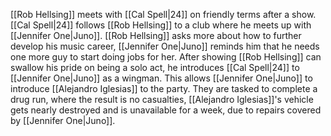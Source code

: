 [[Rob Hellsing]] meets with [[Cal Spell|24]] on friendly terms after a show. [[Cal Spell|24]] follows [[Rob Hellsing]] to a club where he meets up with [[Jennifer One|Juno]]. [[Rob Hellsing]] asks more about how to further develop his music career, [[Jennifer One|Juno]] reminds him that he needs one more guy to start doing jobs for her. After showing [[Rob Hellsing]] can swallow his pride on being a solo act, he introduces [[Cal Spell|24]] to [[Jennifer One|Juno]] as a wingman. This allows [[Jennifer One|Juno]] to introduce [[Alejandro Iglesias]] to the party. They are tasked to complete a drug run, where the result is no casualties, [[Alejandro Iglesias]]'s vehicle gets nearly destroyed and is unavailable for a week, due to repairs covered by [[Jennifer One|Juno]]. 